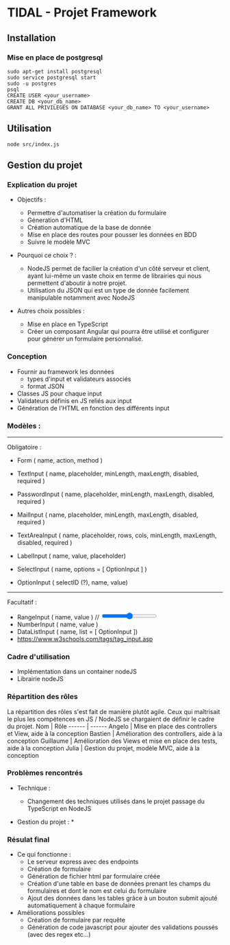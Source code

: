 # TIDAL - Projet Framework 

## Installation

### Mise en place de postgresql
```
sudo apt-get install postgresql
sudo service postgresql start
sudo -u postgres
psql
CREATE USER <your_username>
CREATE DB <your_db_name>
GRANT ALL PRIVILEGES ON DATABASE <your_db_name> TO <your_username>
``` 

## Utilisation

```
node src/index.js
```

## Gestion du projet

### Explication du projet
* Objectifs : 
    * Permettre d'automatiser la création du formulaire
    * Géneration d'HTML
    * Création automatique de la base de donnée
    * Mise en place des routes pour pousser les données en BDD
    * Suivre le modèle MVC

* Pourquoi ce choix ? : 
    * NodeJS permet de facilier la création d'un côté serveur et client, ayant lui-même un vaste choix en terme de librairies qui nous permettent d'aboutir à notre projet.
    * Utilisation du JSON qui est un type de donnée facilement manipulable notamment avec NodeJS

* Autres choix possibles : 
    * Mise en place en TypeScript
    * Créer un composant Angular qui pourra être utilisé et configurer pour générer un formulaire personnalisé.


### Conception
* Fournir au framework les données
	* types d'input et validateurs associés
	* format JSON
* Classes JS pour chaque input
* Validateurs définis en JS reliés aux input
* Génération de l'HTML en fonction des différents input

### Modèles : 

---
Obligatoire : 
* Form ( name, action,  method )
* TextInput ( name, placeholder, minLength, maxLength, disabled, required )
* PasswordInput ( name, placeholder, minLength, maxLength, disabled, required )
* MailInput ( name, placeholder, minLength, maxLength, disabled, required  )

* TextAreaInput ( name, placeholder, rows, cols, minLength, maxLength, disabled, required )
* LabelInput ( name, value, placeholder)
* SelectInput ( name, options = [ OptionInput ] )
* OptionInput ( selectID (?), name, value)

---
Facultatif : 
* RangeInput ( name, value  ) // <input type="range" id="a" name="a" value="50">
* NumberInput ( name, value )
* DataListInput ( name, list = [ OptionInput ])
* https://www.w3schools.com/tags/tag_input.asp

### Cadre d'utilisation

* Implémentation dans un container nodeJS
* Librairie nodeJS

### Répartition des rôles

La répartition des rôles s'est fait de manière plutôt agile. 
Ceux qui maîtrisait le plus les compétences en JS / NodeJS se chargaient 
de définir le cadre du projet.
Nom | Rôle
------ | ------
Angelo | Mise en place des controllers et View, aide à la conception
Bastien | Amélioration des controllers, aide à la conception
Guillaume | Amélioration des Views et mise en place des tests, aide à la conception
Julia  | Gestion du projet, modèle MVC, aide à la conception


### Problèmes rencontrés
* Technique : 
    * Changement des techniques utilisés dans le projet passage du TypeScript en NodeJS

* Gestion du projet : 
    *

### Résulat final
* Ce qui fonctionne :
    * Le serveur express avec des endpoints
    * Création de formulaire
    * Génération de fichier html par formulaire créée
    * Création d'une table en base de données prenant les champs du formulaires et dont le nom est celui du formulaire
    * Ajout des données dans les tables grâce à un bouton submit ajouté automatiquement à chaque formulaire
* Améliorations possibles
    * Création de formulaire par requête
    * Génération de code javascript pour ajouter des validations poussés (avec des regex etc...)

